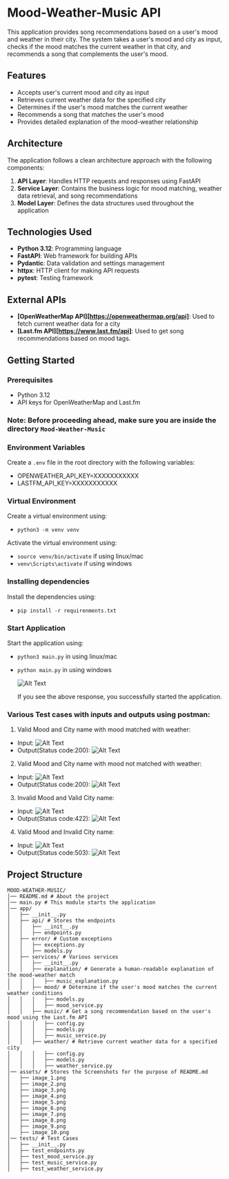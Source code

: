 # Mood-Weather-Music API

This application provides song recommendations based on a user's mood and weather in their city. The system takes a user's mood and city as input, checks if the mood matches the current weather in that city, and recommends a song that complements the user's mood.

## Features

- Accepts user's current mood and city as input
- Retrieves current weather data for the specified city
- Determines if the user's mood matches the current weather
- Recommends a song that matches the user's mood
- Provides detailed explanation of the mood-weather relationship

## Architecture

The application follows a clean architecture approach with the following components:

1. **API Layer**: Handles HTTP requests and responses using FastAPI
2. **Service Layer**: Contains the business logic for mood matching, weather data retrieval, and song recommendations
3. **Model Layer**: Defines the data structures used throughout the application

## Technologies Used

- **Python 3.12**: Programming language
- **FastAPI**: Web framework for building APIs
- **Pydantic**: Data validation and settings management
- **httpx**: HTTP client for making API requests
- **pytest**: Testing framework

## External APIs

- **[OpenWeatherMap API][https://openweathermap.org/api]**: Used to fetch current weather data for a city
- **[Last.fm API][https://www.last.fm/api]**: Used to get song recommendations based on mood tags.

## Getting Started

### Prerequisites

- Python 3.12
- API keys for OpenWeatherMap and Last.fm


### Note: Before proceeding ahead, make sure you are inside the directory `Mood-Weather-Music`

### Environment Variables

Create a `.env` file in the root directory with the following variables:
- OPENWEATHER_API_KEY=XXXXXXXXXXX
- LASTFM_API_KEY=XXXXXXXXXXX

### Virtual Environment

Create a virtual environment using:
- ```python3 -m venv venv```

Activate the virtual environment using:
- ```source venv/bin/activate``` if using linux/mac
- ```venv\Scripts\activate``` if using windows

### Installing dependencies

Install the dependencies using:
- ```pip install -r requirenments.txt```

### Start Application
Start the application using:
- ```python3 main.py``` in using linux/mac
- ```python main.py``` in using windows

   ![Alt Text](assets/image_1.png)

   If you see the above response, you successfully started the application.

### Various Test cases with inputs and outputs using postman:

1. Valid Mood and City name with mood matched with weather:
- Input: ![Alt Text](assets/image_3.png)
- Output(Status code:200): ![Alt Text](assets/image_2.png)

2. Valid Mood and City name with mood not matched with weather:
- Input: ![Alt Text](assets/image_4.png)
- Output(Status code:200): ![Alt Text](assets/image_5.png)

3. Invalid Mood and Valid City name:
- Input: ![Alt Text](assets/image_6.png)
- Output(Status code:422): ![Alt Text](assets/image_7.png)

4. Valid Mood and Invalid City name:
- Input: ![Alt Text](assets/image_8.png)
- Output(Status code:503): ![Alt Text](assets/image_9.png)

## **Project Structure**

```
MOOD-WEATHER-MUSIC/
│── README.md # About the project
│── main.py # This module starts the application
│── app/
│   ├── __init__.py
│   ├── api/ # Stores the endpoints
│   │   ├── __init__.py
│   │   ├── endpoints.py
│   ├── error/ # Custom exceptions
│   │   ├── exceptions.py
│   │   ├── models.py
│   ├── services/ # Various services
│   │   ├── __init__.py
│   │   ├── explanation/ # Generate a human-readable explanation of the mood-weather match
│   │   │   ├── music_explanation.py
│   │   ├── mood/ # Determine if the user's mood matches the current weather conditions
│   │   │   ├── models.py
│   │   │   ├── mood_service.py
│   │   ├── music/ # Get a song recommendation based on the user's mood using the Last.fm API
│   │   │   ├── config.py
│   │   │   ├── models.py
│   │   │   ├── music_service.py
│   │   ├── weather/ # Retrieve current weather data for a specified city
│   │   │   ├── config.py
│   │   │   ├── models.py
│   │   │   ├── weather_service.py
│── assets/ # Stores the Screenshots for the purpose of README.md
│   ├── image_1.png
│   ├── image_2.png
│   ├── image_3.png
│   ├── image_4.png
│   ├── image_5.png
│   ├── image_6.png
│   ├── image_7.png
│   ├── image_8.png
│   ├── image_9.png
│   ├── image_10.png
│── tests/ # Test Cases
│   ├── __init__.py
│   ├── test_endpoints.py
│   ├── test_mood_service.py
│   ├── test_music_service.py
│   ├── test_weather_service.py
```







